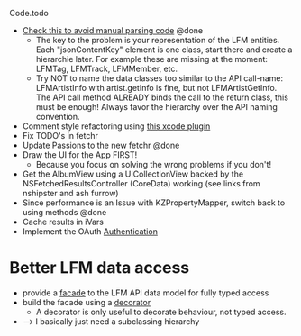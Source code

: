 Code.todo

* [Check this to avoid manual parsing code](http://www.merowing.info/2013/07/stop-writing-data-parsing-code-in-your-apps) @done
	* The key to the problem is your representation of the LFM entities. Each "jsonContentKey" element is one class, start there and create a hierarchie later. For example these are missing at the moment: LFMTag, LFMTrack, LFMMember, etc.
	* Try NOT to name the data classes too similar to the API call-name: LFMArtistInfo with artist.getInfo is fine, but not LFMArtistGetInfo. The API call method ALREADY binds the call to the return class, this must be enough! Always favor the hierarchy over the API naming convention.
* Comment style refactoring using [this xcode plugin](https://github.com/onevcat/VVDocumenter-Xcode)
* Fix TODO's in fetchr
* Update Passions to the new fetchr @done
* Draw the UI for the App FIRST!
	* Because you focus on solving the wrong problems if you don't!
* Get the AlbumView using a UICollectionView backed by the NSFetchedResultsController (CoreData) working (see links from nshipster and ash furrow)
* Since performance is an Issue with KZPropertyMapper, switch back to using methods @done
* Cache results in iVars
* Implement the OAuth [Authentication](http://www.last.fm/api/authentication)


# Better LFM data access

* provide a [facade](https://en.wikipedia.org/wiki/Facade_pattern) to the LFM API data model for fully typed access
* build the facade using a [decorator](https://en.wikipedia.org/wiki/Decorator_pattern)
	* A decorator is only useful to decorate behaviour, not typed access.
* --> I basically just need a subclassing hierarchy